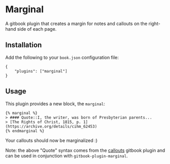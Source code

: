 # Marginal

A gitbook plugin that creates a margin for notes and callouts on the right-hand side of each page.

## Installation

Add the following to your `book.json` configuration file:

```
{
	"plugins": ["marginal"]
}
```

## Usage

This plugin provides a new block, the `marginal`:


```
{% marginal %}
> #### Quote::I, the writer, was born of Presbyterian parents...
> [The Rights of Christ, 1815, p. 1](https://archive.org/details/cihm_62453)
{% endmarginal %}
```

Your callouts should now be marginalized :)

Note: the above "Quote" syntax comes from the [callouts](https://github.com/gubler/gitbook-plugin-callouts) gitbook plugin and can be used in conjunction with `gitbook-plugin-marginal`.